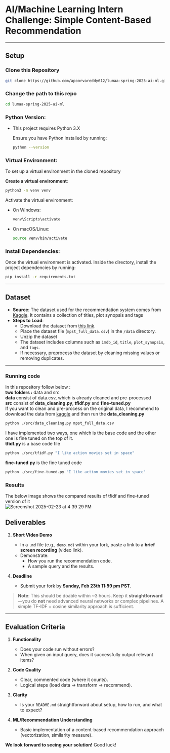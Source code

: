 # AI/Machine Learning Intern Challenge: Simple Content-Based Recommendation
---
## Setup
### Clone this Repository
 ```bash
 git clone https://github.com/apoorvareddy612/lumaa-spring-2025-ai-ml.git
 ```
### Change the path to this repo
 ```bash
 cd lumaa-spring-2025-ai-ml
 ```
### Python Version:
- This project requires Python 3.X

  Ensure you have Python installed by running:
  ```bash
  python --version
  ```
### Virtual Environment:
To set up a virtual environment in the cloned repository

**Create a virtual environment**:
  ```bash
  python3 -m venv venv
  ```
Activate the virtual environment:
- On Windows:
  ```bash
  venv\Scripts\activate
  ```
- On macOS/Linux:
  ```bash
  source venv/bin/activate
  ```
### Install Dependencies:
Once the virtual environment is activated. Inside the directory, install the project dependencies by running:
 ```bash
 pip install -r requirements.txt
 ```
---
## Dataset

- **Source**: The dataset used for the recommendation system comes from [Kaggle](https://www.kaggle.com/datasets/cryptexcode/mpst-movie-plot-synopses-with-tags/data?select=mpst_full_data.csv). It contains a collection of titles, plot synopsis and tags
- **Steps to Load**:
  - Download the dataset from [this link](https://www.kaggle.com/datasets/cryptexcode/mpst-movie-plot-synopses-with-tags/data?select=mpst_full_data.csv).
  - Place the dataset file (`mpst_full_data.csv`) in the `/data` directory.
  - Unzip the dataset 
  - The dataset includes columns such as `imdb_id`, `title`, `plot_synopsis`, and `tags`.
  - If necessary, preprocess the dataset by cleaning missing values or removing duplicates.

---
### Running code  
In this repository follow below : \
**two folders :** data and src \
**data** consist of data.csv, which is already cleaned and pre-processed \
**src** consist of **data_cleaning.py**, **tfidf.py** and **fine-tuned.py** \
If you want to clean and pre-process on the original data, I recommend to download the data from [kaggle](https://www.kaggle.com/datasets/cryptexcode/mpst-movie-plot-synopses-with-tags/data?select=mpst_full_data.csv) and then run the **data_cleaning.py** 
  ```bash
  python ./src/data_cleaning.py mpst_full_data.csv
  ```
I have implemented two ways, one which is the base code and the other one is fine tuned on the top of it. \
**tfidf.py** is a base code file 
  ```bash
  python ./src/tfidf.py "I like action movies set in space"
  ```
**fine-tuned.py** is the fine tuned code
  ```bash
  python ./src/fine-tuned.py "I like action movies set in space"
  ```
### Results
The below image shows the compared results of tfidf and fine-tuned version of it \
![Screenshot 2025-02-23 at 4 39 29 PM](https://github.com/user-attachments/assets/89413de6-f99d-47d3-a26f-c6c78acda4d5)

## Deliverables

3. **Short Video Demo**  
   - In a `.md` file (e.g., `demo.md`) within your fork, paste a link to a **brief screen recording** (video link).  
   - Demonstrate:
     - How you run the recommendation code.  
     - A sample query and the results.

4. **Deadline**  
   - Submit your fork by **Sunday, Feb 23th 11:59 pm PST**.

> **Note**: This should be doable within ~3 hours. Keep it **straightforward**—you do **not** need advanced neural networks or complex pipelines. A simple TF-IDF + cosine similarity approach is sufficient.

---

## Evaluation Criteria

1. **Functionality**  
   - Does your code run without errors?  
   - When given an input query, does it successfully output relevant items?

2. **Code Quality**  
   - Clear, commented code (where it counts).  
   - Logical steps (load data → transform → recommend).

3. **Clarity**  
   - Is your `README.md` straightforward about setup, how to run, and what to expect?

4. **ML/Recommendation Understanding**  
   - Basic implementation of a content-based recommendation approach (vectorization, similarity measure).

**We look forward to seeing your solution!** Good luck!
